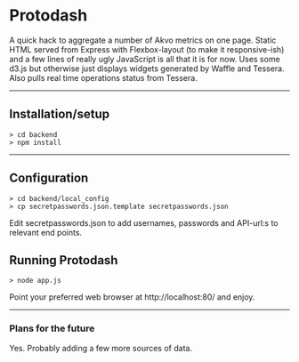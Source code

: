 # Protodash
A quick hack to aggregate a number of Akvo metrics on one page. Static HTML served from Express with Flexbox-layout (to make it responsive-ish) and a few lines of really ugly JavaScript is all that it is for now. Uses some d3.js but otherwise just displays widgets generated by Waffle and Tessera. Also pulls real time operations status from Tessera.

***

## Installation/setup

    > cd backend
    > npm install
    
***

## Configuration

    > cd backend/local_config
    > cp secretpasswords.json.template secretpasswords.json

Edit secretpasswords.json to add usernames, passwords and API-url:s to relevant end points.

## Running Protodash

    > node app.js

Point your preferred web browser at http://localhost:80/ and enjoy.

***

### Plans for the future

Yes. Probably adding a few more sources of data.